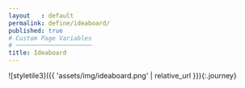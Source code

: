```yaml
---
layout   : default
permalink: define/ideaboard/
published: true
# Custom Page Variables
# ─────────────────────
title: Ideaboard
---
```

![styletile3]({{ 'assets/img/ideaboard.png' | relative_url }}){:.journey}